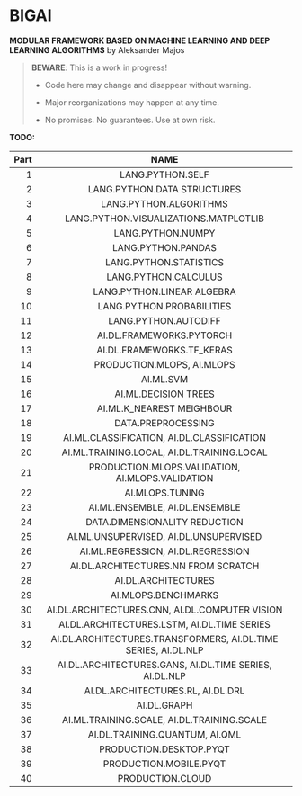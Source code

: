 # BIGAI

**MODULAR FRAMEWORK BASED ON MACHINE LEARNING AND DEEP LEARNING ALGORITHMS** by Aleksander Majos

> **BEWARE**: This is a work in progress!
>
> * Code here may change and disappear without warning.
>
> * Major reorganizations may happen at any time.
>
> * No promises. No guarantees. Use at own risk.

**TODO:**

Part|                    NAME                    
---:|:------------------------------------------:
1|               LANG.PYTHON.SELF           |1
2|                             LANG.PYTHON.DATA STRUCTURES               |2
3|                            LANG.PYTHON.ALGORITHMS                |3
4|                                 LANG.PYTHON.VISUALIZATIONS.MATPLOTLIB           |4
5|                                 LANG.PYTHON.NUMPY           |5
6|                               LANG.PYTHON.PANDAS             |6
7|                                    LANG.PYTHON.STATISTICS        |7
8|                                   LANG.PYTHON.CALCULUS         |8
9|                                    LANG.PYTHON.LINEAR ALGEBRA        |9
10|                              LANG.PYTHON.PROBABILITIES              |10
11|                                   LANG.PYTHON.AUTODIFF         |11
12|                                   AI.DL.FRAMEWORKS.PYTORCH         |12
13|                                  AI.DL.FRAMEWORKS.TF_KERAS          |13
14|                                    PRODUCTION.MLOPS, AI.MLOPS        |14
15|                                     AI.ML.SVM       |15
16|      AI.ML.DECISION TREES      |16
17|       AI.ML.K_NEAREST MEIGHBOUR     |17
18|       DATA.PREPROCESSING      |18
19|         AI.ML.CLASSIFICATION, AI.DL.CLASSIFICATION   |19
20|        AI.ML.TRAINING.LOCAL, AI.DL.TRAINING.LOCAL     |20
21|                   PRODUCTION.MLOPS.VALIDATION, AI.MLOPS.VALIDATION       |21
22|                                AI.MLOPS.TUNING            |22
23|                                    AI.ML.ENSEMBLE, AI.DL.ENSEMBLE        |23
24|                                  DATA.DIMENSIONALITY REDUCTION          |24
25|                                    AI.ML.UNSUPERVISED, AI.DL.UNSUPERVISED        |25
26|                                    AI.ML.REGRESSION, AI.DL.REGRESSION        |26
27|                                  AI.DL.ARCHITECTURES.NN FROM SCRATCH          |27
28|                                       AI.DL.ARCHITECTURES     |28
29|                                        AI.MLOPS.BENCHMARKS    |29
30|                                      AI.DL.ARCHITECTURES.CNN, AI.DL.COMPUTER VISION      |30
31|                                        AI.DL.ARCHITECTURES.LSTM, AI.DL.TIME SERIES    |31
32|                                       AI.DL.ARCHITECTURES.TRANSFORMERS, AI.DL.TIME SERIES, AI.DL.NLP     |32
33|                    AI.DL.ARCHITECTURES.GANS, AI.DL.TIME SERIES, AI.DL.NLP                        |33
34|                                         AI.DL.ARCHITECTURES.RL, AI.DL.DRL   |34
35|                               AI.DL.GRAPH             |35
36|         AI.ML.TRAINING.SCALE, AI.DL.TRAINING.SCALE   |36
37|         AI.DL.TRAINING.QUANTUM, AI.QML   |37
38|         PRODUCTION.DESKTOP.PYQT    |38
39|          PRODUCTION.MOBILE.PYQT  |39
40|        PRODUCTION.CLOUD     |40
